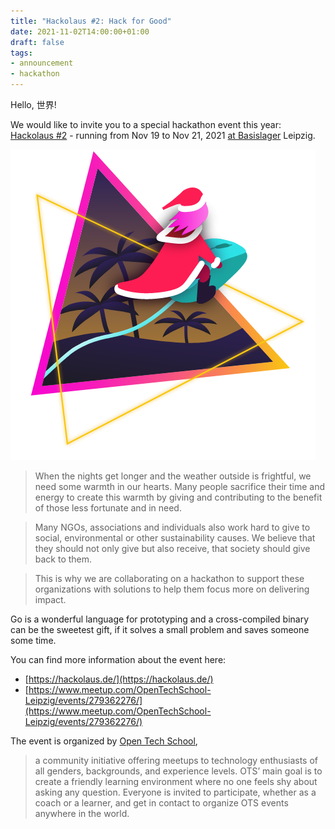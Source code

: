 ```yaml
---
title: "Hackolaus #2: Hack for Good"
date: 2021-11-02T14:00:00+01:00
draft: false
tags:
- announcement
- hackathon
---
```


Hello, 世界!

We would like to invite you to a special hackathon event this year: [Hackolaus
#2](https://hackolaus.de/) - running from Nov 19 to Nov 21, 2021 [at
Basislager](https://en.basislager.co/) Leipzig.

[![](/images/hackolaus-grafik.png)](https://hackolaus.de)

> When the nights get longer and the weather outside is frightful, we need
some warmth in our hearts. Many people sacrifice their time and energy to
create this warmth by giving and contributing to the benefit of those less
fortunate and in need.

> Many NGOs, associations and individuals also work hard to give to social,
environmental or other sustainability causes. We believe that they should not
only give but also receive, that society should give back to them.

> This is why we are collaborating on a hackathon to support these organizations
with solutions to help them focus more on delivering impact.

Go is a wonderful language for prototyping and a cross-compiled binary can be
the sweetest gift, if it solves a small problem and saves someone some time.

You can find more information about the event here:

* [https://hackolaus.de/](https://hackolaus.de/)
* [https://www.meetup.com/OpenTechSchool-Leipzig/events/279362276/](https://www.meetup.com/OpenTechSchool-Leipzig/events/279362276/)

The event is organized by [Open Tech School](https://www.meetup.com/OpenTechSchool-Leipzig),

> a community initiative offering meetups to technology enthusiasts of all
> genders, backgrounds, and experience levels. OTS’ main goal is to create a
> friendly learning environment where no one feels shy about asking any
> question. Everyone is invited to participate, whether as a coach or a
> learner, and get in contact to organize OTS events anywhere in the world.
